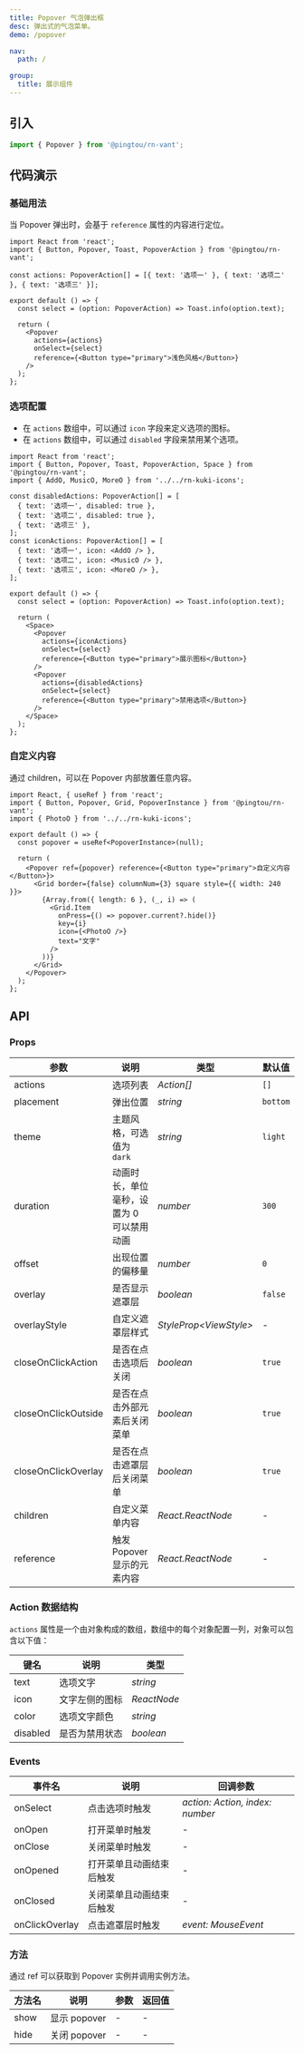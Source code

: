 ```yaml
---
title: Popover 气泡弹出框
desc: 弹出式的气泡菜单。
demo: /popover

nav:
  path: /

group:
  title: 展示组件
---
```


## 引入

```js
import { Popover } from '@pingtou/rn-vant';
```

## 代码演示

### 基础用法

当 Popover 弹出时，会基于 `reference` 属性的内容进行定位。

```tsx
import React from 'react';
import { Button, Popover, Toast, PopoverAction } from '@pingtou/rn-vant';

const actions: PopoverAction[] = [{ text: '选项一' }, { text: '选项二' }, { text: '选项三' }];

export default () => {
  const select = (option: PopoverAction) => Toast.info(option.text);

  return (
    <Popover
      actions={actions}
      onSelect={select}
      reference={<Button type="primary">浅色风格</Button>}
    />
  );
};
```

### 选项配置

- 在 `actions` 数组中，可以通过 `icon` 字段来定义选项的图标。
- 在 `actions` 数组中，可以通过 `disabled` 字段来禁用某个选项。

```tsx
import React from 'react';
import { Button, Popover, Toast, PopoverAction, Space } from '@pingtou/rn-vant';
import { AddO, MusicO, MoreO } from '../../rn-kuki-icons';

const disabledActions: PopoverAction[] = [
  { text: '选项一', disabled: true },
  { text: '选项二', disabled: true },
  { text: '选项三' },
];
const iconActions: PopoverAction[] = [
  { text: '选项一', icon: <AddO /> },
  { text: '选项二', icon: <MusicO /> },
  { text: '选项三', icon: <MoreO /> },
];

export default () => {
  const select = (option: PopoverAction) => Toast.info(option.text);

  return (
    <Space>
      <Popover
        actions={iconActions}
        onSelect={select}
        reference={<Button type="primary">展示图标</Button>}
      />
      <Popover
        actions={disabledActions}
        onSelect={select}
        reference={<Button type="primary">禁用选项</Button>}
      />
    </Space>
  );
};
```

### 自定义内容

通过 children，可以在 Popover 内部放置任意内容。

```tsx
import React, { useRef } from 'react';
import { Button, Popover, Grid, PopoverInstance } from '@pingtou/rn-vant';
import { PhotoO } from '../../rn-kuki-icons';

export default () => {
  const popover = useRef<PopoverInstance>(null);

  return (
    <Popover ref={popover} reference={<Button type="primary">自定义内容</Button>}>
      <Grid border={false} columnNum={3} square style={{ width: 240 }}>
        {Array.from({ length: 6 }, (_, i) => (
          <Grid.Item
            onPress={() => popover.current?.hide()}
            key={i}
            icon={<PhotoO />}
            text="文字"
          />
        ))}
      </Grid>
    </Popover>
  );
};
```

## API

### Props

| 参数                | 说明                                      | 类型                     | 默认值   |
| ------------------- | ----------------------------------------- | ------------------------ | -------- |
| actions             | 选项列表                                  | _Action[]_               | `[]`     |
| placement           | 弹出位置                                  | _string_                 | `bottom` |
| theme               | 主题风格，可选值为 `dark`                 | _string_                 | `light`  |
| duration            | 动画时长，单位毫秒，设置为 0 可以禁用动画 | _number_                 | `300`    |
| offset              | 出现位置的偏移量                          | _number_                 | `0`      |
| overlay             | 是否显示遮罩层                            | _boolean_                | `false`  |
| overlayStyle        | 自定义遮罩层样式                          | _StyleProp\<ViewStyle\>_ | -        |
| closeOnClickAction  | 是否在点击选项后关闭                      | _boolean_                | `true`   |
| closeOnClickOutside | 是否在点击外部元素后关闭菜单              | _boolean_                | `true`   |
| closeOnClickOverlay | 是否在点击遮罩层后关闭菜单                | _boolean_                | `true`   |
| children            | 自定义菜单内容                            | _React.ReactNode_        | -        |
| reference           | 触发 Popover 显示的元素内容               | _React.ReactNode_        | -        |

### Action 数据结构

`actions` 属性是一个由对象构成的数组，数组中的每个对象配置一列，对象可以包含以下值：

| 键名      | 说明                     | 类型        |
| --------- | ------------------------ | ----------- |
| text      | 选项文字                 | _string_    |
| icon      | 文字左侧的图标           | _ReactNode_ |
| color     | 选项文字颜色             | _string_    |
| disabled  | 是否为禁用状态           | _boolean_   |

### Events

| 事件名         | 说明                     | 回调参数                        |
| -------------- | ------------------------ | ------------------------------- |
| onSelect       | 点击选项时触发           | _action: Action, index: number_ |
| onOpen         | 打开菜单时触发           | -                               |
| onClose        | 关闭菜单时触发           | -                               |
| onOpened       | 打开菜单且动画结束后触发 | -                               |
| onClosed       | 关闭菜单且动画结束后触发 | -                               |
| onClickOverlay | 点击遮罩层时触发         | _event: MouseEvent_             |

### 方法

通过 ref 可以获取到 Popover 实例并调用实例方法。

| 方法名 | 说明         | 参数 | 返回值 |
| ------ | ------------ | ---- | ------ |
| show   | 显示 popover | -    | -      |
| hide   | 关闭 popover | -    | -      |
